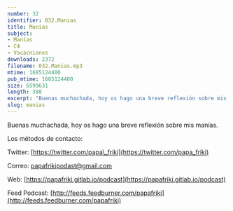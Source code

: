 ```yaml
---
number: 32
identifier: 032.Manias
title: Manias
subject:
- Manías
- C4
- Vacacniones
downloads: 2372
filename: 032.Manias.mp3
mtime: 1685124400
pub_mtime: 1685124400
size: 6599631
length: 388
excerpt: "Buenas muchachada, hoy os hago una breve reflexión sobre mis manías.  \n\nLos métodos de contacto:\n\nTwitter: [https://twitter.com/papa\\_friki](https://twitter.com/papa_friki)\n\nCorreo: [papafrikipodast@gmail.com](https://archive.org/details/papafrikipodast@gmail.com)\n\nWeb: [https://papafriki.gitlab.io/podcast](https://papafriki.gitlab.io/podcast)\n\nFeed Podcast: [http://feeds.feedburner.com/papafriki](http://feeds.feedburner.com/papafriki)"
slug: manias
---
```

Buenas muchachada, hoy os hago una breve reflexión sobre mis manías.

Los métodos de contacto:

Twitter: [https://twitter.com/papa\_friki](https://twitter.com/papa_friki)

Correo: [papafrikipodast@gmail.com](https://archive.org/details/papafrikipodast@gmail.com)

Web: [https://papafriki.gitlab.io/podcast](https://papafriki.gitlab.io/podcast)

Feed Podcast: [http://feeds.feedburner.com/papafriki](http://feeds.feedburner.com/papafriki)